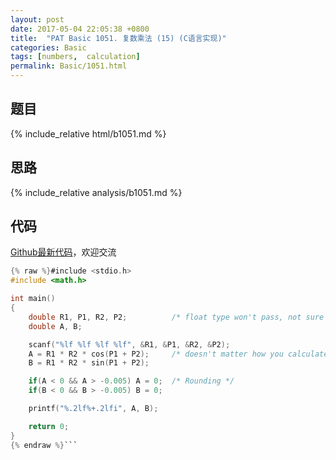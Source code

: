 ```yaml
---
layout: post
date: 2017-05-04 22:05:38 +0800
title:  "PAT Basic 1051. 复数乘法 (15) (C语言实现)"
categories: Basic
tags: [numbers,  calculation]
permalink: Basic/1051.html
---
```


## 题目

{% include_relative html/b1051.md %}

## 思路

{% include_relative analysis/b1051.md %}

## 代码

[Github最新代码](https://github.com/OliverLew/PAT/blob/master/PATBasic/1051.c)，欢迎交流

```c
{% raw %}#include <stdio.h>
#include <math.h>

int main()
{
    double R1, P1, R2, P2;          /* float type won't pass, not sure why */
    double A, B;

    scanf("%lf %lf %lf %lf", &R1, &P1, &R2, &P2);
    A = R1 * R2 * cos(P1 + P2);     /* doesn't matter how you calculate */
    B = R1 * R2 * sin(P1 + P2);

    if(A < 0 && A > -0.005) A = 0;  /* Rounding */
    if(B < 0 && B > -0.005) B = 0;

    printf("%.2lf%+.2lfi", A, B);

    return 0;
}
{% endraw %}```